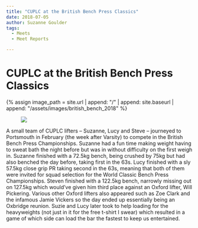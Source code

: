 ```yaml
---
title: "CUPLC at the British Bench Press Classics"
date: 2018-07-05
author: Suzanne Goulder
tags:
  - Meets
  - Meet Reports

---
```

# CUPLC at the British Bench Press Classics

{% assign image_path = site.url | append: "/" | append: site.baseurl | append: "/assets/images/british_bench_2018" %}

<figure>
  <img src="{{ image_path }}/1.jpg">
</figure>

A small team of CUPLC lifters – Suzanne, Lucy and Steve – journeyed to Portsmouth in February (the week after Varsity) to compete in the British Bench Press Championships. Suzanne had a fun time making weight having to sweat bath the night before but was in without difficulty on the first weigh in. Suzanne finished with a 72.5kg bench, being crushed by 75kg but had also benched the day before, taking first in the 63s. Lucy finished with a sly 57.5kg close grip PR taking second in the 63s, meaning that both of them were invited for squad selection for the World Classic Bench Press Championships. Steven finished with a 122.5kg bench, narrowly missing out on 127.5kg which would’ve given him third place against an Oxford lifter, Will Pickering. Various other Oxford lifters also appeared such as Zoe Clark and the infamous Jamie Vickers so the day ended up essentially being an Oxbridge reunion. Suzie and Lucy later took to help loading for the heavyweights (not just in it for the free t-shirt I swear) which resulted in a game of which side can load the bar the fastest to keep us entertained.
